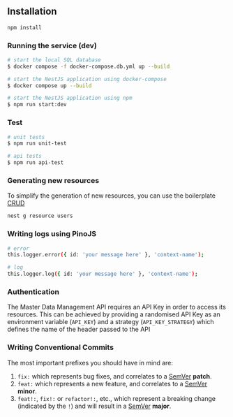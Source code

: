 ## Installation

```bash
npm install
```

### Running the service (dev)

```bash
# start the local SQL database
$ docker compose -f docker-compose.db.yml up --build
```

```bash
# start the NestJS application using docker-compose
$ docker compose up --build
```

```bash
# start the NestJS application using npm
$ npm run start:dev
```

### Test

```bash
# unit tests
$ npm run unit-test

# api tests
$ npm run api-test
```

### Generating new resources

To simplify the generation of new resources, you can use the boilerplate [CRUD](https://docs.nestjs.com/recipes/crud-generator)

```bash
nest g resource users
```

### Writing logs using PinoJS

```bash
# error
this.logger.error({ id: 'your message here' }, 'context-name');

# log
this.logger.log({ id: 'your message here' }, 'context-name');

```

### Authentication
The Master Data Management API requires an API Key in order to access its resources.
This can be achieved by providing a randomised API Key as an environment variable (`API_KEY`) and a strategy (`API_KEY_STRATEGY`) which defines the name of the header passed to the API

### Writing Conventional Commits

The most important prefixes you should have in mind are:

1. `fix:` which represents bug fixes, and correlates to a [SemVer](https://semver.org/) **patch**.
2. `feat:` which represents a new feature, and correlates to a [SemVer](https://semver.org/) **minor**.
3. `feat!:`, `fix!:` or `refactor!:`, etc., which represent a breaking change (indicated by the `!`) and will result in a [SemVer](https://semver.org/) **major**.

